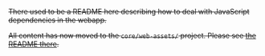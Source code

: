 ~~There used to be a README here describing how to deal with JavaScript dependencies in the webapp.~~

~~All content has now moved to the `core/web-assets/` project.  Please see [the README there](../core/web-assets/README.md).~~
